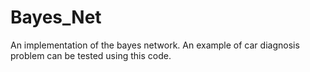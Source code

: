 # Bayes_Net
An implementation of the bayes network.
An example of car diagnosis problem can be tested using this code.
